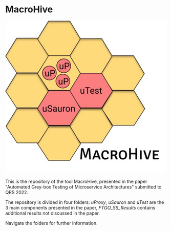# MacroHive

![alt text](https://github.com/uDEVOPS2020/MacroHive/blob/main/MacroHive.jpg?raw=true)

This is the repository of the tool MacroHive, presented in the paper "Automated Grey-box Testing of Microservice Architectures" submitted to QRS 2022.

The repository is divided in four folders: *uProxy*, *uSauron* and *uTest* are the 3 main components presented in the paper, *FTGO_SS_Results* contains additional results not discussed in the paper.

Navigate the folders for further information.
